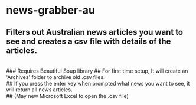 # news-grabber-au
<h2> Filters out Australian news articles you want to see and creates a csv file with details of the articles.</h2><br />
### Requires Beautiful Soup library 
## For first time setup, It will create an 'Archives' folder to archive old .csv files. <br />
## If you press the enter key when prompted what news you want to see, it will return all news articles.<br />
## (May new Microsoft Excel to open the .csv file)
